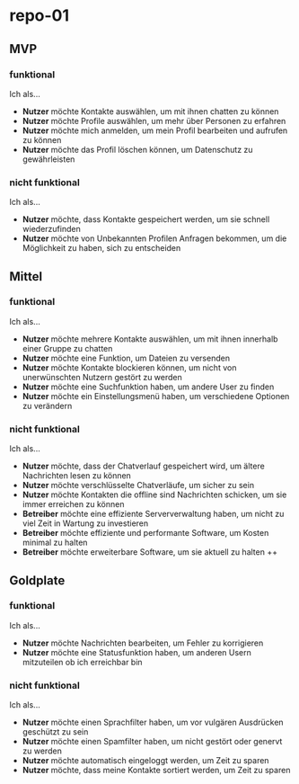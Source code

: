# repo-01

## MVP
### funktional
Ich als...
* <b>Nutzer</b> möchte Kontakte auswählen, um mit ihnen chatten zu können
* <b>Nutzer</b> möchte Profile auswählen, um mehr über Personen zu erfahren
* <b>Nutzer</b> möchte mich anmelden, um mein Profil bearbeiten und aufrufen zu können
* <b>Nutzer</b> möchte das Profil löschen können, um Datenschutz zu gewährleisten
### nicht funktional
Ich als...
* <b>Nutzer</b> möchte, dass Kontakte gespeichert werden, um sie schnell wiederzufinden
* <b>Nutzer</b> möchte von Unbekannten Profilen Anfragen bekommen, um die Möglichkeit zu haben, sich zu entscheiden

## Mittel
### funktional
Ich als...
* <b>Nutzer</b> möchte mehrere Kontakte auswählen, um mit ihnen innerhalb einer Gruppe zu chatten
* <b>Nutzer</b> möchte eine Funktion, um Dateien zu versenden
* <b>Nutzer</b> möchte Kontakte blockieren können, um nicht von unerwünschten Nutzern gestört zu werden
* <b>Nutzer</b> möchte eine Suchfunktion haben, um andere User zu finden
* <b>Nutzer</b> möchte ein Einstellungsmenü haben, um verschiedene Optionen zu verändern

### nicht funktional
Ich als...
* <b>Nutzer</b> möchte, dass der Chatverlauf gespeichert wird, um ältere Nachrichten lesen zu können
* <b>Nutzer</b> möchte verschlüsselte Chatverläufe, um sicher zu sein
* <b>Nutzer</b> möchte Kontakten die offline sind Nachrichten schicken, um sie immer erreichen zu können
* <b>Betreiber</b> möchte eine effiziente Serververwaltung haben, um nicht zu viel Zeit in Wartung zu investieren
* <b>Betreiber</b> möchte effiziente und performante Software, um Kosten minimal zu halten
* <b>Betreiber</b> möchte erweiterbare Software, um sie aktuell zu halten ++

## Goldplate
### funktional
Ich als...
* <b>Nutzer</b> möchte Nachrichten bearbeiten, um Fehler zu korrigieren
* <b>Nutzer</b> möchte eine Statusfunktion haben, um anderen Usern mitzuteilen ob ich erreichbar bin

### nicht funktional
Ich als...
* <b>Nutzer</b> möchte einen Sprachfilter haben, um vor vulgären Ausdrücken geschützt zu sein
* <b>Nutzer</b> möchte einen Spamfilter haben, um nicht gestört oder genervt zu werden
* <b>Nutzer</b> möchte automatisch eingeloggt werden, um Zeit zu sparen
* <b>Nutzer</b> möchte, dass meine Kontakte sortiert werden, um Zeit zu sparen
  
 
 
  
  
  
  
